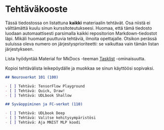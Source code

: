
# Tehtäväkooste

Tässä tiedostossa on listattuna **kaikki** materiaalin tehtävät. Osa niistä ei välttämättä 
kuulu sinun kurssitoteutukseesi. Huomaa, että tämä tiedosto luodaan automaattisesti parsimalla 
kaikki repositorion Markdown-tiedostot läpi. Mikäli huomaat puuttuvia tehtäviä, ilmoita opettajalle.
Otsikon perässä suluissa oleva numero on järjestysprioriteetti: se vaikuttaa vain tämän listan järjestykseen.

Lista hyödyntää Material for MkDocs -teeman [Tasklist](https://squidfunk.github.io/mkdocs-material/reference/lists/#using-task-lists) -ominaisuutta.

Kopioi tehtävälista leikepöydälle ja muokkaa se sinun käyttöösi sopivaksi.


```markdown
## Neuroverkot 101 (100)

- [ ] Tehtävä: TensorFlow Playground
- [ ] Tehtävä: Quick, Draw!
- [ ] Tehtävä: UDLbook Shallow

## Syväoppiminen ja FC-verkot (110)

- [ ] Tehtävä: UDLbook Deep
- [ ] Tehtävä: Valitse kehitysympäristösi
- [ ] Tehtävä: Aja MNIST MLP koodi


```